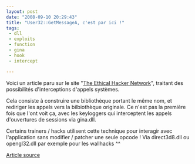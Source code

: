 ```yaml
---
layout: post
date: "2008-09-10 20:29:43"
title: "User32::GetMessageA, c'est par ici !"
tags:
 - dll
 - exploits
 - function
 - gina
 - hook
 - intercept

---
```


Voici un article paru sur le site "[The Ethical Hacker Network](http://www.ethicalhacker.net/)", traitant des possibilités d'interceptions d'appels systèmes.

Cela consiste à construire une bibliothèque portant le même nom, et rediriger les appels vers la bilbiothèque originale. Ce n'est pas la première fois que l'ont voit ça, avec les keyloggers qui interceptent les appels d'ouvertures de sessions via gina.dll.

Certains trainers / hacks utilisent cette technique pour interagir avec l'application sans modifier / patcher une seule opcode ! Via direct3d8.dll ou opengl32.dll par exemple pour les wallhacks ^^

[Article source](http://www.ethicalhacker.net/content/view/207/1/)
